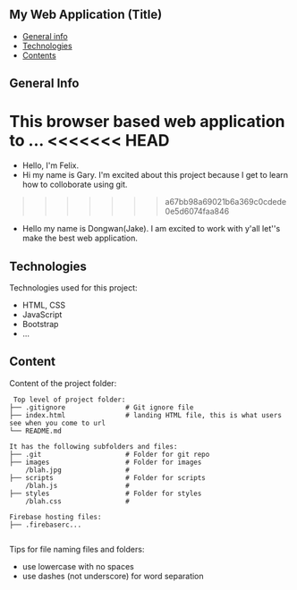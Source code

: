 ## My Web Application (Title)

* [General info](#general-info)
* [Technologies](#technologies)
* [Contents](#content)

## General Info
This browser based web application to ...
<<<<<<< HEAD
=======
* Hello, I'm Felix.
* Hi my name is Gary. I'm excited about this project because I get to learn how to colloborate using git.
>>>>>>> a67bb98a69021b6a369c0cdede0e5d6074faa846
* Hello my name is Dongwan(Jake). I am excited to work with y'all let''s make the best web application.
	
## Technologies
Technologies used for this project:
* HTML, CSS
* JavaScript
* Bootstrap 
* ...
	
## Content
Content of the project folder:

```
 Top level of project folder: 
├── .gitignore               # Git ignore file
├── index.html               # landing HTML file, this is what users see when you come to url
└── README.md

It has the following subfolders and files:
├── .git                     # Folder for git repo
├── images                   # Folder for images
    /blah.jpg                # 
├── scripts                  # Folder for scripts
    /blah.js                 # 
├── styles                   # Folder for styles
    /blah.css                # 

Firebase hosting files: 
├── .firebaserc...


```

Tips for file naming files and folders:
* use lowercase with no spaces
* use dashes (not underscore) for word separation

